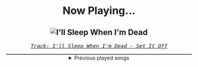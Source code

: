 <div align="center"> 
<h1>Now Playing...</h1>

![I'll Sleep When I'm Dead](https://i.scdn.co/image/ab67616d00001e02e0b94b530f7be8b3615e5375)
--
_<samp><a href="https://open.spotify.com/track/72vsd9IEBIonmvIY7TEjXK">Track: I'll Sleep When I'm Dead - Set It Off</a></samp>_

<div style="border: 1px #4B5054 solid"></div>
<details>
  <summary>
    Previous played songs
  </summary>
  <table>
    <thead>
      <tr>
        <th>
          Artist
        </th>
        <th>
          Song
        </th>
        <th>
          Link
        </th>
      </tr>
    </thead>
    <tbody>
      <tr><td>Set It Off</td><td>I'll Sleep When I'm Dead</td><td><a href="https://open.spotify.com/track/72vsd9IEBIonmvIY7TEjXK">https://open.spotify.com/track/72vsd9IEBIonmvIY7TEjXK</a></td></tr><tr><td>Set It Off</td><td>I'll Sleep When I'm Dead</td><td><a href="https://open.spotify.com/track/72vsd9IEBIonmvIY7TEjXK">https://open.spotify.com/track/72vsd9IEBIonmvIY7TEjXK</a></td></tr><tr><td>Set It Off</td><td>I'll Sleep When I'm Dead</td><td><a href="https://open.spotify.com/track/5XLVfQhBz6vkJDd9NhgbXQ">https://open.spotify.com/track/5XLVfQhBz6vkJDd9NhgbXQ</a></td></tr><tr><td>Set It Off</td><td>Plastic Promises</td><td><a href="https://open.spotify.com/track/1FYTEYMWAu6gz7BYDHyoBU">https://open.spotify.com/track/1FYTEYMWAu6gz7BYDHyoBU</a></td></tr><tr><td>Set It Off</td><td>I'll Sleep When I'm Dead</td><td><a href="https://open.spotify.com/track/5XLVfQhBz6vkJDd9NhgbXQ">https://open.spotify.com/track/5XLVfQhBz6vkJDd9NhgbXQ</a></td></tr><tr><td>Set It Off</td><td>Unopened Windows</td><td><a href="https://open.spotify.com/track/3OZRFzq1k5bljp4w7Pi0JX">https://open.spotify.com/track/3OZRFzq1k5bljp4w7Pi0JX</a></td></tr><tr><td>Set It Off</td><td>I Want You (Gone)</td><td><a href="https://open.spotify.com/track/2Eg9Gh1JFuK8Nh5pZzOWvh">https://open.spotify.com/track/2Eg9Gh1JFuK8Nh5pZzOWvh</a></td></tr><tr><td>Set It Off</td><td>Raise No Fool</td><td><a href="https://open.spotify.com/track/7DwagcjbU3k0Y4wFyqDvW6">https://open.spotify.com/track/7DwagcjbU3k0Y4wFyqDvW6</a></td></tr><tr><td>Set It Off</td><td>Stitch Me Up</td><td><a href="https://open.spotify.com/track/58y7d9xg91SHf5ItIiGqIm">https://open.spotify.com/track/58y7d9xg91SHf5ItIiGqIm</a></td></tr><tr><td>Set It Off</td><td>No Disrespect</td><td><a href="https://open.spotify.com/track/1piChbCeKngXLmNBdB58Vt">https://open.spotify.com/track/1piChbCeKngXLmNBdB58Vt</a></td></tr><tr><td>Set It Off</td><td>Criminal Minds</td><td><a href="https://open.spotify.com/track/7l5tMU5POjB6u3pQb7LoTn">https://open.spotify.com/track/7l5tMU5POjB6u3pQb7LoTn</a></td></tr><tr><td>Set It Off</td><td>Midnight Thoughts</td><td><a href="https://open.spotify.com/track/6BTra8Fue43w5lS1eEibvo">https://open.spotify.com/track/6BTra8Fue43w5lS1eEibvo</a></td></tr><tr><td>Set It Off</td><td>Go To Bed Angry</td><td><a href="https://open.spotify.com/track/5ap6d06bpiKodNMKMwgNuw">https://open.spotify.com/track/5ap6d06bpiKodNMKMwgNuw</a></td></tr><tr><td>Set It Off</td><td>Dancing With The Devil</td><td><a href="https://open.spotify.com/track/4t7M6wUfkNh5PXVgayPnZH">https://open.spotify.com/track/4t7M6wUfkNh5PXVgayPnZH</a></td></tr><tr><td>Set It Off</td><td>For You Forever</td><td><a href="https://open.spotify.com/track/5uhWiwNKl4aU9Usz8mA474">https://open.spotify.com/track/5uhWiwNKl4aU9Usz8mA474</a></td></tr><tr><td>Set It Off</td><td>Different Songs</td><td><a href="https://open.spotify.com/track/1tXwzTSWCRXMMfwYdzo7ls">https://open.spotify.com/track/1tXwzTSWCRXMMfwYdzo7ls</a></td></tr><tr><td>Set It Off</td><td>Lonely Dance</td><td><a href="https://open.spotify.com/track/6eyLQjQrZ1Rk86e5WmCMrx">https://open.spotify.com/track/6eyLQjQrZ1Rk86e5WmCMrx</a></td></tr><tr><td>Set It Off</td><td>Hourglass</td><td><a href="https://open.spotify.com/track/06DoVYuj94EypdqFiPYMqV">https://open.spotify.com/track/06DoVYuj94EypdqFiPYMqV</a></td></tr><tr><td>Set It Off</td><td>Killer In The Mirror</td><td><a href="https://open.spotify.com/track/0x2TYePnFyfZ9ajY2WMkby">https://open.spotify.com/track/0x2TYePnFyfZ9ajY2WMkby</a></td></tr><tr><td>Fury Weekend</td><td>Automatic Love</td><td><a href="https://open.spotify.com/track/3OnWZAEtUnrM6B0IQfPDUk">https://open.spotify.com/track/3OnWZAEtUnrM6B0IQfPDUk</a></td></tr>
    </tbody>
  </table>
</details>

</div>
